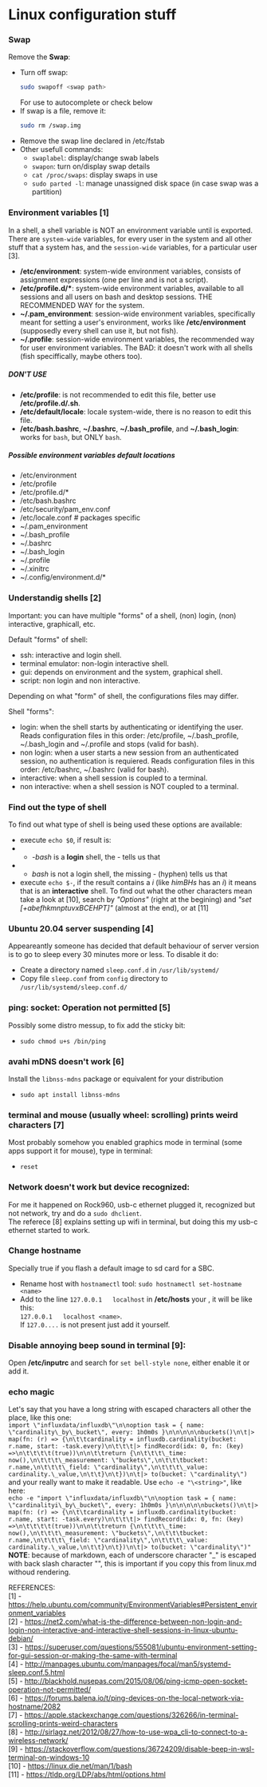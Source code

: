 Linux configuration stuff
=========================

### Swap
Remove the **Swap**:
- Turn off swap:
  ```bash
  sudo swapoff <swap path>
  ```
  For __<swap path>__  use <tab> to autocomplete or check below
- If swap is a file, remove it:
  ```bash
  sudo rm /swap.img
  ```
- Remove the swap line declared in /etc/fstab
- Other usefull commands:
  - ```swaplabel```: display/change swab labels
  - ```swapon```: turn on/display swap details
  - ```cat /proc/swaps```: display swaps in use
  - ```sudo parted -l```: manage unassigned disk space (in case swap was a partition)


### Environment variables [1]
In a shell, a shell variable is NOT an environment variable until is exported.
There are `system-wide` variables, for every user in the system and all other stuff that a system has,
and the `session-wide` variables, for a particular user [3].

- **/etc/environment**: system-wide environment variables, consists of assignment expressions (one per line and is not a script).
- **/etc/profile.d/\***: system-wide environment variables, available to all sessions and all users on bash and desktop sessions. THE RECOMMENDED WAY for the system.
- **~/.pam_environment**: session-wide environment variables, specifically meant for setting a user's environment, works like **/etc/environment** (supposedly every shell can use it, but not fish).
- **~/.profile**: session-wide environment variables, the recommended way for user environment variables. The BAD: it doesn't work with all shells (fish speciffically, maybe others too).

##### DON'T USE
- **/etc/profile**: is not recommended to edit this file, better use **/etc/profile.d/<something>.sh**.
- **/etc/default/locale**: locale system-wide, there is no reason to edit this file.
- **/etc/bash.bashrc**, **~/.bashrc**, **~/.bash_profile**, and **~/.bash_login**: works for `bash`, but ONLY `bash`.


##### Possible environment variables default locations
- /etc/environment
- /etc/profile
- /etc/profile.d/*
- /etc/bash.bashrc
- /etc/security/pam_env.conf
- /etc/locale.conf  # packages specific
- ~/.pam_environment
- ~/.bash_profile
- ~/.bashrc
- ~/.bash_login
- ~/.profile
- ~/.xinitrc
- ~/.config/environment.d/*


### Understandig shells [2]

Important: you can have multiple "forms" of a shell, (non) login, (non) interactive, graphicall, etc.

Default "forms" of shell:
- ssh: interactive and login shell.
- terminal emulator: non-login interactive shell.
- gui: depends on environment and the system, graphical shell.
- script: non login and non interactive.

Depending on what "form" of shell, the configurations files may differ.

Shell "forms":
- login: when the shell starts by authenticating or identifying the user.
Reads configuration files in this order: /etc/profile, ~/.bash_profile, ~/.bash_login and ~/.profile and stops (valid for bash).
- non login: when a user starts a new session from an authenticated session, no authentication is requiered.
Reads configuration files in this order: /etc/bashrc, ~/.bashrc (valid for bash).
- interactive: when a shell session is coupled to a terminal.
- non interactive: when a shell session is NOT coupled to a terminal.

### Find out the type of shell
To find out what type of shell is being used these options are available:
- execute `echo $0`, if result is:
- - _-bash_ is a **login** shell, the _-_ tells us that
- - _bash_ is not a login shell, the missing _-_ (hyphen) tells us that
- execute `echo $-`, if the result contains a _i_ (like _himBHs_ has an _i_) it means that is an **interactive** shell.
To find out what the other characters mean take a look at \[10], search by _"Options"_ (right at the begining) and _"set \[+abefhkmnptuvxBCEHPT]"_ (almost at the end), or at \[11]


### Ubuntu 20.04 server suspending [4]
Appeareantly someone has decided that default behaviour of server version is to go to sleep every 30 minutes more or less.
To disable it do:

- Create a directory named `sleep.conf.d` in `/usr/lib/systemd/`
- Copy file `sleep.conf` from `config` directory to `/usr/lib/systemd/sleep.conf.d/`


### ping: socket: Operation not permitted [5]
Possibly some distro messup, to fix add the sticky bit:
- `sudo chmod u+s /bin/ping`


### avahi mDNS doesn't work [6]
Install the `libnss-mdns` package or equivalent for your distribution
- `sudo apt install libnss-mdns`


### terminal and mouse (usually wheel: scrolling) prints weird characters [7]
Most probably somehow you enabled graphics mode in terminal (some apps support it for mouse),
type in terminal:
- `reset`


### Network doesn't work but device recognized:
For me it happened on Rock960, usb-c ethernet plugged it, recognized but not network, try and do a `sudo dhclient`.  
The referece [8] explains setting up wifi in terminal, but doing this my usb-c ethernet started to work.

### Change hostname
Specially true if you flash a default image to sd card for a SBC.
- Rename host with `hostnamectl` tool:
`sudo hostnamectl set-hostname <name>`
- Add to the line `127.0.0.1   localhost` in **/etc/hosts** your *<name>*, it will be like this:  
`127.0.0.1   localhost <name>`.  
If `127.0....` is not present just add it yourself.

### Disable annoying beep sound in terminal [9]:
Open **/etc/inputrc** and search for `set bell-style none`, either enable it or add it.

### echo magic
Let's say that you have a long string with escaped characters all other the place, like this one:  
`import \"influxdata/influxdb\"\n\noption task = { name: \"cardinality\_by\_bucket\", every: 1h0m0s }\n\n\n\n\nbuckets()\n\t|> map(fn: (r) => {\n\t\tcardinality = influxdb.cardinality(bucket: r.name, start: -task.every)\n\t\t\t|> findRecord(idx: 0, fn: (key) =>\n\t\t\t\t(true))\n\n\t\treturn {\n\t\t\t\_time: now(),\n\t\t\t\_measurement: \"buckets\",\n\t\t\tbucket: r.name,\n\t\t\t\_field: \"cardinality\",\n\t\t\t\_value: cardinality.\_value,\n\t\t}\n\t})\n\t|> to(bucket: \"cardinality\")`  
and your really want to make it readable. Use `echo -e "\<string>"`, like here:  
`echo -e "import \"influxdata/influxdb\"\n\noption task = { name: \"cardinalityi\_by\_bucket\", every: 1h0m0s }\n\n\n\n\nbuckets()\n\t|> map(fn: (r) => {\n\t\tcardinality = influxdb.cardinality(bucket: r.name, start: -task.every)\n\t\t\t|> findRecord(idx: 0, fn: (key) =>\n\t\t\t\t(true))\n\n\t\treturn {\n\t\t\t\_time: now(),\n\t\t\t\_measurement: \"buckets\",\n\t\t\tbucket: r.name,\n\t\t\t\_field: \"cardinality\",\n\t\t\t\_value: cardinality.\_value,\n\t\t}\n\t})\n\t|> to(bucket: \"cardinality\")"`  
**NOTE**: because of markdown, each of underscore character "_" is escaped with back slash character "\", this is important if you copy this from linux.md withoud rendering.


REFERENCES:  
[1] - https://help.ubuntu.com/community/EnvironmentVariables#Persistent_environment_variables  
[2] - https://net2.com/what-is-the-difference-between-non-login-and-login-non-interactive-and-interactive-shell-sessions-in-linux-ubuntu-debian/  
[3] - https://superuser.com/questions/555081/ubuntu-environment-setting-for-gui-session-or-making-the-same-with-terminal  
[4] - http://manpages.ubuntu.com/manpages/focal/man5/systemd-sleep.conf.5.html  
[5] - http://blackhold.nusepas.com/2015/08/06/ping-icmp-open-socket-operation-not-permitted/  
[6] - https://forums.balena.io/t/ping-devices-on-the-local-network-via-hostname/2082  
[7] - https://apple.stackexchange.com/questions/326266/in-terminal-scrolling-prints-weird-characters  
[8] - http://sirlagz.net/2012/08/27/how-to-use-wpa_cli-to-connect-to-a-wireless-network/  
[9] - https://stackoverflow.com/questions/36724209/disable-beep-in-wsl-terminal-on-windows-10  
[10] - https://linux.die.net/man/1/bash  
[11] - https://tldp.org/LDP/abs/html/options.html  
